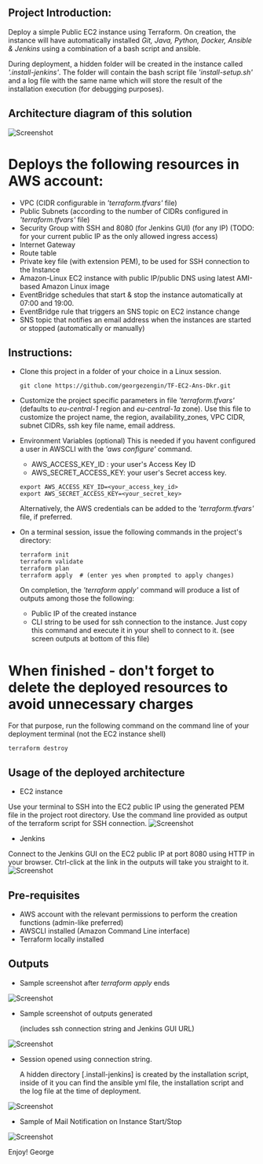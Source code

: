 
## Project Introduction:

  Deploy a simple Public EC2 instance using Terraform.
  On creation, the instance will have automatically installed *Git, Java, Python, Docker, Ansible & Jenkins* using a combination of a bash script and ansible.
  
  During deployment, a hidden folder will be created in the instance called *'.install-jenkins'*.
  The folder will contain the bash script file *'install-setup.sh'* and a log file with the same name which will store the result of the installation execution (for debugging purposes).

## Architecture diagram of this solution

![Screenshot](images/architecture-diagram.jpg)

  # Deploys the following resources in AWS account:
  
  - VPC (CIDR configurable in *'terraform.tfvars'* file)
  - Public Subnets (according to the number of CIDRs configured in *'terraform.tfvars'* file)
  - Security Group with SSH and 8080 (for Jenkins GUI) (for any IP) (TODO: for your current public IP as the only allowed ingress access)
  - Internet Gateway
  - Route table
  - Private key file (with extension PEM), to be used for SSH connection to the Instance
  - Amazon-Linux EC2 instance with public IP/public DNS using latest AMI-based Amazon Linux image
  - EventBridge schedules that start & stop the instance automatically at 07:00 and 19:00.
  - EventBridge rule that triggers an SNS topic on EC2 instance change
  - SNS topic that notifies an email address when the instances are started or stopped (automatically or manually)

## Instructions:
  - Clone this project in a folder of your choice in a Linux session.
    ```shell
    git clone https://github.com/georgezengin/TF-EC2-Ans-Dkr.git
    ```

- Customize the project specific parameters in file *'terraform.tfvars'* (defaults to *eu-central-1* region and *eu-central-1a* zone).
  Use this file to customize the project name, the region, availability_zones, VPC CIDR, subnet CIDRs, ssh key file name, email address.

- Environment Variables (optional)
    This is needed if you havent configured a user in AWSCLI with the *'aws configure'* command.
    - AWS_ACCESS_KEY_ID    : your user's Access Key ID
    - AWS_SECRET_ACCESS_KEY: your user's Secret access key.
    ```shell
    export AWS_ACCESS_KEY_ID=<your_access_key_id>
    export AWS_SECRET_ACCESS_KEY=<your_secret_key>
    ```
    Alternatively, the AWS credentials can be added to the *'terraform.tfvars'* file, if preferred.

- On a terminal session, issue the following commands in the project's directory:
    ```shell  
    terraform init
    terraform validate
    terraform plan
    terraform apply  # (enter yes when prompted to apply changes)
    ```

    On completion, the *'terraform apply'* command will produce a list of outputs among those the following:
    - Public IP of the created instance
    - CLI string to be used for ssh connection to the instance.
      Just copy this command and execute it in your shell to connect to it.
    (see screen outputs at bottom of this file)

# When finished - don't forget to delete the deployed resources to avoid unnecessary charges
For that purpose, run the following command on the command line of your deployment terminal (not the EC2 instance shell)
```shell
terraform destroy
```

## Usage of the deployed architecture

+ EC2 instance

Use your terminal to SSH into the EC2 public IP using the generated PEM file in the project root directory.
Use the command line provided as output of the terraform script for SSH connection. 
![Screenshot](images/ssh-string.png)

+ Jenkins

Connect to the Jenkins GUI on the EC2 public IP at port 8080 using HTTP in your browser.
Ctrl-click at the link in the outputs will take you straight to it.
![Screenshot](images/jenkins-GUI.png)

## Pre-requisites

+ AWS account with the relevant permissions to perform the creation functions (admin-like preferred)
+ AWSCLI installed (Amazon Command Line interface)
+ Terraform locally installed

## Outputs

+ Sample screenshot after *terraform apply* ends

![Screenshot](images/finish-script.jpg)

+ Sample screenshot of outputs generated

  (includes ssh connection string and Jenkins GUI URL)

![Screenshot](images/list-of-outputs.jpg)

+ Session opened using connection string.
  
  A hidden directory [.install-jenkins] is created by the installation script, inside of it you can find the ansible yml file, the 
  installation script and the log file at the time of deployment.

![Screenshot](images/ssh-session.png)

+ Sample of Mail Notification on Instance Start/Stop

![Screenshot](images/mail-notification.jpg)

Enjoy!
George
